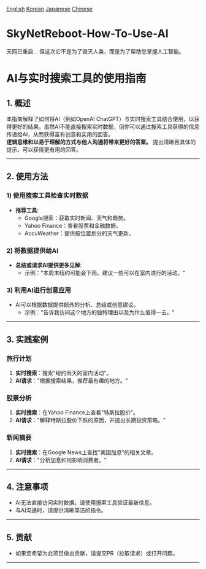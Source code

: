 [English](https://github.com/AiBetterThanYours/SkyNetReboot-How-To-Use-AI/blob/main/README.md) [Korean](https://github.com/AiBetterThanYours/SkyNetReboot-How-To-Use-AI/blob/main/README_ko.md) [Japanese](https://github.com/AiBetterThanYours/SkyNetReboot-How-To-Use-AI/blob/main/README_jp.md) [Chinese](https://github.com/AiBetterThanYours/SkyNetReboot-How-To-Use-AI/blob/main/README_cn.md)

# SkyNetReboot-How-To-Use-AI
天网已重启... 但这次它不是为了毁灭人类，而是为了帮助您掌握人工智能。


# AI与实时搜索工具的使用指南

## **1. 概述**
本指南解释了如何将AI（例如OpenAI ChatGPT）与实时搜索工具结合使用，以获得更好的结果。虽然AI不能直接搜索实时数据，但你可以通过搜索工具获得的信息传递给AI，从而获得富有创意和实用的回答。  
**逻辑思维和以易于理解的方式与他人沟通将带来更好的答案。** 提出清晰且具体的提示，可以获得更有用的回答。


---

## **2. 使用方法**

### **1) 使用搜索工具检查实时数据**
- **推荐工具**:
  - Google搜索：获取实时新闻、天气和趋势。
  - Yahoo Finance：查看股票和金融数据。
  - AccuWeather：提供按位置划分的天气更新。

### **2) 将数据提供给AI**
- **总结或请求AI提供更多见解**:
  - 示例："本周末纽约可能会下雨。建议一些可以在室内进行的活动。"

### **3) 利用AI进行创意应用**
- AI可以根据数据提供额外的分析、总结或创意建议。
  - 示例："告诉我访问这个地方的独特理由以及为什么值得一去。"

---

## **3. 实践案例**

### **旅行计划**
1. **实时搜索**：搜索"纽约雨天的室内活动"。
2. **AI请求**："根据搜索结果，推荐最有趣的地方。"

### **股票分析**
1. **实时搜索**：在Yahoo Finance上查看"特斯拉股价"。
2. **AI请求**："解释特斯拉股价下跌的原因，并提出长期投资策略。"

### **新闻摘要**
1. **实时搜索**：在Google News上查找"美国加息"的相关文章。
2. **AI请求**："分析加息如何影响消费者。"

---

## **4. 注意事项**
- AI无法直接访问实时数据。请使用搜索工具验证最新信息。
- 与AI沟通时，请提供清晰简洁的指令。

---

## **5. 贡献**
- 如果您希望为此项目做出贡献，请提交PR（拉取请求）或打开问题。

---